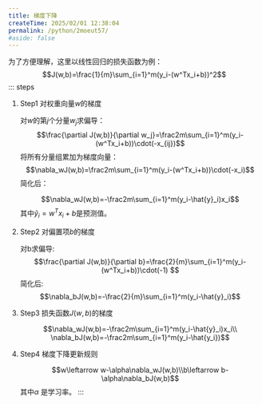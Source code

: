 ```yaml
---
title: 梯度下降
createTime: 2025/02/01 12:38:04
permalink: /python/2moeut57/
#aside: false
---
```

为了方便理解，这里以线性回归的损失函数为例：
$$J(w,b)=\frac{1}{m}\sum_{i=1}^m(y_i-(w^Tx_i+b))^2$$
::: steps
1. Step1 对权重向量$w$的梯度

   对$w$的第$j$个分量$w_j$求偏导：
   $$\frac{\partial J(w,b)}{\partial w_j}=\frac2m\sum_{i=1}^m(y_i-(w^Tx_i+b))\cdot(-x_{ij})$$
   将所有分量组累加为梯度向量：
   $$\nabla_wJ(w,b)=\frac2m\sum_{i=1}^m(y_i-(w^Tx_i+b))\cdot(-x_i)$$
   简化后：

   $$\nabla_wJ(w,b)=-\frac2m\sum_{i=1}^m(y_i-\hat{y}_i)x_i$$
   其中$\hat{y}_i=w^Tx_i+b$是预测值。
2. Step2 对偏置项$b$的梯度

   对b求偏导:
   $$\frac{\partial J(w,b)}{\partial b}=\frac{2}{m}\sum_{i=1}^m(y_i-(w^Tx_i+b))\cdot(-1) $$
   简化后:
   $$\nabla_bJ(w,b)=-\frac{2}{m}\sum_{i=1}^m(y_i-\hat{y}_i)$$
3. Step3 损失函数$J(w,b)$的梯度

   $$\nabla_wJ(w,b)=-\frac2m\sum_{i=1}^m(y_i-\hat{y}_i)x_i\\ \nabla_bJ(w,b)=-\frac2m\sum_{i=1}^m(y_i-\hat{y_i})$$

4. Step4 梯度下降更新规则

   $$w\leftarrow w-\alpha\nabla_wJ(w,b)\\b\leftarrow b-\alpha\nabla_bJ(w,b)$$
   其中$\alpha$ 是学习率。
:::